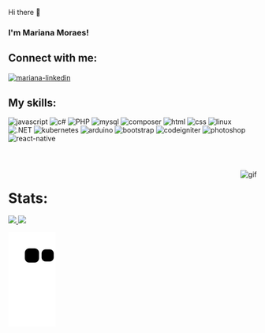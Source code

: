  Hi there 👋

### I'm Mariana Moraes!

## Connect with me:
<a href="http://linkedin.com/in/mariana-de-melo-moraes-1921a71a2" target="_blank">
<img align="center" alt="mariana-linkedin" height="40" width="50" src="https://cdn.jsdelivr.net/gh/devicons/devicon/icons/linkedin/linkedin-original.svg">
</a>

## My skills:
<img alt="javascript" height="60" width="70" style="max-width:100%;" src="https://cdn.jsdelivr.net/gh/devicons/devicon/icons/javascript/javascript-plain.svg"></img>
<img alt="c#" height="60" width="70" style="max-width:100%;" src="https://cdn.jsdelivr.net/gh/devicons/devicon/icons/csharp/csharp-original.svg"></img>
<img alt="PHP" height="60" width="70" style="max-width:100%;" src="https://cdn.jsdelivr.net/gh/devicons/devicon/icons/php/php-original.svg"></img>
<img alt="mysql" height="60" width="70" style="max-width:100%;" src="https://cdn.jsdelivr.net/gh/devicons/devicon/icons/mysql/mysql-original-wordmark.svg"></img>
<img alt="composer" height="60" width="70" style="max-width:100%;" src="https://cdn.jsdelivr.net/gh/devicons/devicon/icons/composer/composer-original.svg"></img>
<img alt="html" height="60" width="70" style="max-width:100%;" src="https://cdn.jsdelivr.net/gh/devicons/devicon/icons/html5/html5-original-wordmark.svg"></img>
<img alt="css" height="60" width="70" style="max-width:100%;" src="https://cdn.jsdelivr.net/gh/devicons/devicon/icons/css3/css3-original-wordmark.svg"></img>
<img alt="linux" height="60" width="70" style="max-width:100%;" src="https://cdn.jsdelivr.net/gh/devicons/devicon/icons/linux/linux-original.svg"></img>
<img alt=".NET" height="60" width="70" style="max-width:100%;" src="https://cdn.jsdelivr.net/gh/devicons/devicon/icons/dotnetcore/dotnetcore-original.svg"></img>
<img alt="kubernetes" height="60" width="70" style="max-width:100%;" src="https://cdn.jsdelivr.net/gh/devicons/devicon/icons/kubernetes/kubernetes-plain.svg"></img>
<img alt="arduino" height="60" width="70" style="max-width:100%;" src="https://cdn.jsdelivr.net/gh/devicons/devicon/icons/laravel/laravel-plain-wordmark.svg"></img>
<img alt="bootstrap" height="60" width="70" style="max-width:100%;" src="https://cdn.jsdelivr.net/gh/devicons/devicon/icons/bootstrap/bootstrap-plain-wordmark.svg"></img>
<img alt="codeigniter" height="60" width="70" style="max-width:100%;" src="https://cdn.jsdelivr.net/gh/devicons/devicon/icons/codeigniter/codeigniter-plain-wordmark.svg"></img>
<img alt="photoshop" height="60" width="70" style="max-width:100%;" src="https://cdn.jsdelivr.net/gh/devicons/devicon/icons/photoshop/photoshop-line.svg"></img>
<img alt="react-native" height="60" width="70" style="max-width:100%;" src="https://cdn.jsdelivr.net/gh/devicons/devicon/icons/react/react-original-wordmark.svg"></img>

#
<div style="display: inline_block"><br>
  <img align="right" alt="gif" src="https://cdn.discordapp.com/attachments/795358919417397249/825430589581688872/hi.gif">
</div>


# Stats:
<div>
  <a href="https://github.com/rafaballerini">
  <img height="180em" src="https://github-readme-stats.vercel.app/api?username=MarianaMMoraes&show_icons=true&theme=dracula&include_all_commits=true&count_private=true"/>
  <img height="180em" src="https://github-readme-stats.vercel.app/api/top-langs/?username=MarianaMMoraes&layout=compact&langs_count=7&theme=dracula"/>
</div>

 ![Snake animation](https://github.com/rafaballerini/rafaballerini/blob/output/github-contribution-grid-snake.svg)
 
 


